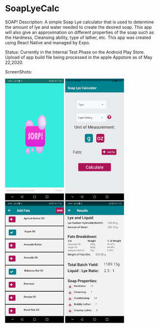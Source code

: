 # SoapLyeCalc
SOAP!
Description:
A simple Soap Lye calculator that is used to determine the amount of lye and water needed to create the desired soap.  This app will also give an approximation on different properties of the soap such as the Hardness, Cleansing ability, type of lather, etc. This app was created using React Native and managed by Expo. 

Status: 
Currently in the Internal Test Phase on the Android Play Store. Upload of app build file being processed in the apple Appstore as of May 22,2020. 

ScreenShots:


![Image of Splash Screen](https://github.com/AShepherd50/SoapLyeCalc/blob/master/assets/shot3.jpg?raw=true)
![Image Initial Screen](https://github.com/AShepherd50/SoapLyeCalc/blob/master/assets/shot1.jpg?raw=true)
![Image of Fat Screen](https://github.com/AShepherd50/SoapLyeCalc/blob/master/assets/shot2.jpg?raw=true)
![Image of Results Screen](https://github.com/AShepherd50/SoapLyeCalc/blob/master/assets/shot4.jpg?raw=true)
